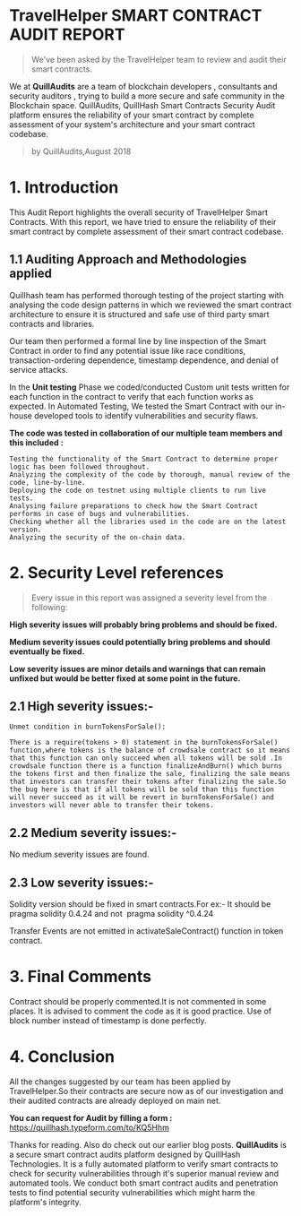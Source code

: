 # TravelHelper SMART CONTRACT AUDIT REPORT

> We've been asked by the TravelHelper team to review and audit their smart contracts.

We at **QuillAudits** are a team of blockchain developers , consultants and security auditors , trying to build a more secure and safe community in the Blockchain space. QuillAudits, QuillHash Smart Contracts Security Audit platform ensures the reliability of your smart contract by complete assessment of your system's architecture and your smart contract codebase.

>by QuillAudits,August 2018

# 1. Introduction
This Audit Report highlights the overall security of TravelHelper Smart Contracts. With this report, we have tried to ensure the reliability of their smart contract by complete assessment of their smart contract codebase.

## 1.1 Auditing Approach and Methodologies applied

Quillhash team has performed thorough testing of the project starting with analysing the code design patterns in which we reviewed the smart contract architecture to ensure it is structured and safe use of third party smart contracts and libraries.

Our team then performed a formal line by line inspection of the Smart Contract in order to find any potential issue like race conditions, transaction-ordering dependence, timestamp dependence, and denial of service attacks.

In the **Unit testing** Phase we coded/conducted Custom unit tests written for each function in the contract to verify that each function works as expected. In Automated Testing, We tested the Smart Contract with our in-house developed tools to identify vulnerabilities and security flaws.

**The code was tested in collaboration of our multiple team members and this included :**
```
Testing the functionality of the Smart Contract to determine proper logic has been followed throughout.
Analyzing the complexity of the code by thorough, manual review of the code, line-by-line.
Deploying the code on testnet using multiple clients to run live tests.
Analysing failure preparations to check how the Smart Contract performs in case of bugs and vulnerabilities.
Checking whether all the libraries used in the code are on the latest version.
Analyzing the security of the on-chain data.
```
# 2. Security Level references

> Every issue in this report was assigned a severity level from the following:

**High severity issues will probably bring problems and should be fixed.**

**Medium severity issues could potentially bring problems and should eventually be fixed.**

**Low severity issues are minor details and warnings that can remain unfixed but would be better fixed at some point in the future.**

## 2.1 High severity issues:-
```
Unmet condition in burnTokensForSale():

There is a require(tokens > 0) statement in the burnTokensForSale() function,where tokens is the balance of crowdsale contract so it means that this function can only succeed when all tokens will be sold .In crowdsale function there is a function finalizeAndBurn() which burns the tokens first and then finalize the sale, finalizing the sale means that investors can transfer their tokens after finalizing the sale.So the bug here is that if all tokens will be sold than this function will never succeed as it will be revert in burnTokensForSale() and investors will never able to transfer their tokens.
```

## 2.2 Medium severity issues:-

No medium severity issues are found.

## 2.3 Low severity issues:-

Solidity version should be fixed in smart contracts.For ex:- It should be pragma solidity 0.4.24​ and not ​ pragma solidity ^0.4.24

Transfer Events are not emitted in activateSaleContract() function in token contract.

# 3. Final Comments
Contract should be properly commented.It is not commented in some places. It is advised to comment the code as it is good practice.
Use of block number instead of timestamp is done perfectly.

# 4. Conclusion
All the changes suggested by our team has been applied by TravelHelper.So their contracts are secure now as of our investigation and their audited contracts are already deployed on main net.


**You can request for Audit by filling a form :**
https://quillhash.typeform.com/to/KQ5Hhm

Thanks for reading. Also do check out our earlier blog posts.
**QuillAudits** is a secure smart contract audits platform designed by QuillHash Technologies. It is a fully automated platform to verify smart contracts to check for security vulnerabilities through it's superior manual review and automated tools. We conduct both smart contract audits and penetration tests to find potential security vulnerabilities which might harm the platform's integrity.
